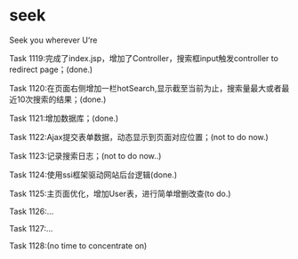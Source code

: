# seek

Seek you wherever U‘re

Task 1119:完成了index.jsp，增加了Controller，搜索框input触发controller to redirect page；(done.)

Task 1120:在页面右侧增加一栏hotSearch,显示截至当前为止，搜索量最大或者最近10次搜索的结果；(done.)

Task 1121:增加数据库；(done.)

Task 1122:Ajax提交表单数据，动态显示到页面对应位置；(not to do now.)

Task 1123:记录搜索日志；(not to do now..)

Task 1124:使用ssi框架驱动网站后台逻辑(done.) 

Task 1125:主页面优化，增加User表，进行简单增删改查(to do.)

Task 1126:...

Task 1127:...

Task 1128:(no time to concentrate on)
